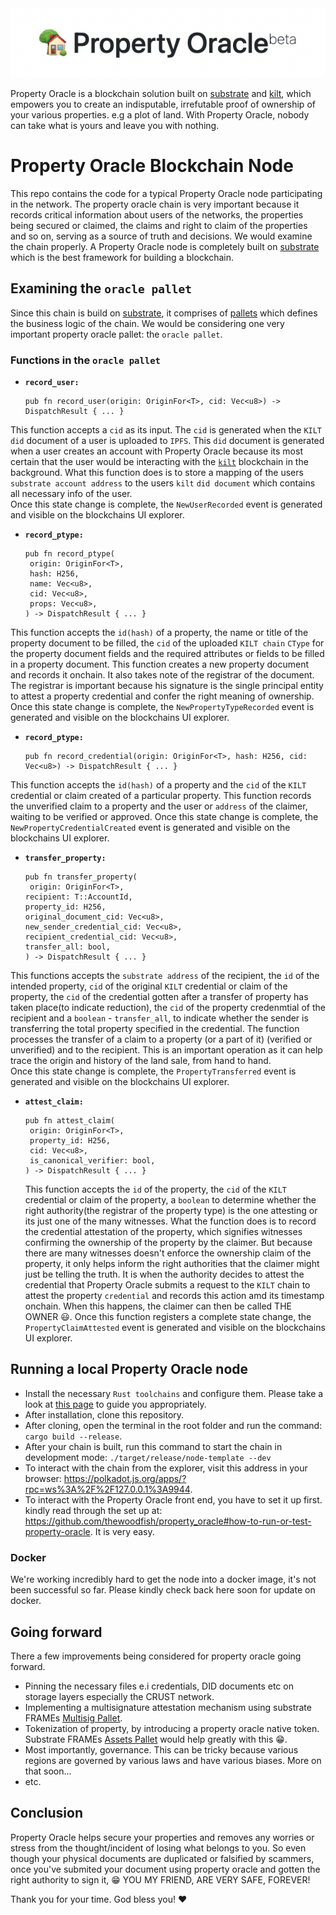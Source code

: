 
<img src="https://github.com/thewoodfish/property_oracle/blob/main/public/img/logo.png">

Property Oracle is a blockchain solution built on <a target="_blank" href="https://substrate.io">substrate</a> and <a target="_blank" href="https://kilt.io">kilt</a>,  which empowers you to create an indisputable, irrefutable proof of ownership of your various properties. e.g a plot of land.
With Property Oracle, nobody can take what is yours and leave you with nothing.

# Property Oracle Blockchain Node 
This repo contains the code for a typical Property Oracle node participating in the network. The property oracle chain is very important because it records critical information about users of the networks, the properties being secured or claimed, the claims and right to claim of the properties and so on, serving as a source of truth and decisions. We would examine the chain properly. A Property Oracle node is completely built on <a target="_blank" href="https://substrate.io">substrate</a> which is the best framework for building a blockchain.

## Examining the `oracle pallet`
Since this chain is build on <a target="_blank" href="https://substrate.io">substrate</a>, it comprises of <a target="_blank" href="https://docs.substrate.io/reference/frame-pallets/">pallets</a> which defines the business logic of the chain. We would be considering one very important property oracle pallet: the `oracle pallet`.

### Functions in the `oracle pallet`
- <b>`record_user:`</b>
   ```
   pub fn record_user(origin: OriginFor<T>, cid: Vec<u8>) -> DispatchResult { ... }
   ``` 
This function accepts a `cid` as its input. The `cid` is generated when the `KILT did` document of a user is uploaded to `IPFS`. This `did` document is generated when a user creates an account with Property Oracle because its most certain that the user would be interacting with the <a target="_blank" href="https://kilt.io">`kilt`</a> blockchain in the background. What this function does is to store a mapping of the users `substrate account address` to the users `kilt` `did document` which contains all necessary info of the user.<br>
Once this state change is complete, the `NewUserRecorded` event is generated and visible on the blockchains UI explorer.

- <b>`record_ptype:`</b>
   ```
   pub fn record_ptype(
	origin: OriginFor<T>,
	hash: H256,
	name: Vec<u8>,
	cid: Vec<u8>,
	props: Vec<u8>,
   ) -> DispatchResult { ... } 
   ``` 
This function accepts the `id(hash)` of a property, the name or title of the property document to be filled, the `cid` of the uploaded `KILT chain` `CType` for the property document fields and the required attributes or fields to be filled in a property document.
This function creates a new property document and records it onchain. It also takes note of the registrar of the document. The registrar is important because his signature is the single principal entity to attest a property credential and confer the right meaning of ownership. <br>
Once this state change is complete, the `NewPropertyTypeRecorded` event is generated and visible on the blockchains UI explorer. 

- <b>`record_ptype:`</b>
   ```
   pub fn record_credential(origin: OriginFor<T>, hash: H256, cid: Vec<u8>) -> DispatchResult { ... }
   ``` 
This function accepts the `id(hash)` of a property and the `cid` of the `KILT` credential or claim created of a particular property. This function records the unverified claim to a property and the user or `address` of the claimer, waiting to be verified or approved.
Once this state change is complete, the `NewPropertyCredentialCreated` event is generated and visible on the blockchains UI explorer.


- <b>`transfer_property:`</b>
   ```
   pub fn transfer_property(
	origin: OriginFor<T>,
   recipient: T::AccountId,
   property_id: H256,
   original_document_cid: Vec<u8>,
   new_sender_credential_cid: Vec<u8>,
   recipient_credential_cid: Vec<u8>,
   transfer_all: bool,
   ) -> DispatchResult { ... } 
   ``` 
This functions accepts the `substrate address` of the recipient, the `id` of the intended property, `cid` of the original `KILT` credential or claim of the property, the `cid` of the credential gotten after a transfer of property has taken place(to indicate reduction), the `cid` of the property credenmtial of the recipient and a `boolean` - `transfer_all`, to indicate whether the sender is transferring the total property specified in the credential. The function processes the transfer of a claim to a property (or a part of it) (verified or unverified) and to the recipient. This is an important operation as it can help trace the origin and history of the land sale, from hand to hand. <br>
Once this state change is complete, the `PropertyTransferred` event is generated and visible on the blockchains UI explorer.

- <b>`attest_claim:`</b>
   ```
   pub fn attest_claim(
	origin: OriginFor<T>,
	property_id: H256,
	cid: Vec<u8>,
	is_canonical_verifier: bool,
   ) -> DispatchResult { ... } 
   ``` 
   This function accepts the `id` of the property, the `cid` of the `KILT` credential or claim of the property, a `boolean` to determine whether the right authority(the registrar of the property type) is the one attesting or its just one of the many witnesses. What the function does is to record the credential attestation of the property, which signifies witnesses confirming the ownership of the property by the claimer. But because there are many witnesses doesn't enforce the ownership claim of the property, it only helps inform the right authorities that the claimer might just be telling the truth. It is when the authority decides to attest the credential that Property Oracle submits a request to the `KILT` chain to attest the property `credential` and records this action amd its timestamp onchain. When this happens, the claimer can then be called THE OWNER 😃.
   Once this function registers a complete state change, the `PropertyClaimAttested` event is generated and visible on the blockchains UI explorer.
   
## Running a local Property Oracle node 
- Install the necessary `Rust toolchains` and configure them. Please take a look at <a target="_blank" href="https://docs.substrate.io/install/">this page</a> to guide you appropriately.
- After installation, clone this repository.
- After cloning, open the terminal in the root folder and run the command: `cargo build --release`.
- After your chain is built, run this command to start the chain in development mode: `./target/release/node-template --dev`
- To interact with the chain from the explorer, visit this address in your browser: https://polkadot.js.org/apps/?rpc=ws%3A%2F%2F127.0.0.1%3A9944.
- To interact with the Property Oracle front end, you have to set it up first. kindly read through the set up at: https://github.com/thewoodfish/property_oracle#how-to-run-or-test-property-oracle. It is very easy.

### Docker
We're working incredibly hard to get the node into a docker image, it's not been successful so far. Please kindly check back here soon for update on docker.

## Going forward
There a few improvements being considered for property oracle going forward.
- Pinning the necessary files e.i credentials, DID documents etc on storage layers especially the CRUST network.
- Implementing a multisignature attestation mechanism using substrate FRAMEs <a href="https://paritytech.github.io/substrate/master/pallet_multisig/index.html">Multisig Pallet</a>.
- Tokenization of property, by introducing a property oracle native token. Substrate FRAMEs <a href="https://paritytech.github.io/substrate/master/pallet_assets/index.html">Assets Pallet</a> would help greatly with this 😁.
- Most importantly, governance. This can be tricky because various regions are governed by various laws and have various biases. More on that soon...
- etc.


## Conclusion
Property Oracle helps secure your properties and removes any worries or stress from the thought/incident of losing what belongs to you. So even though your physical documents are duplicated or falsified by scammers, once you've submited your document using property oracle and gotten the right authority to sign it, 😁 YOU MY FRIEND, ARE VERY SAFE, FOREVER!

Thank you for your time. God bless you! ❤️
